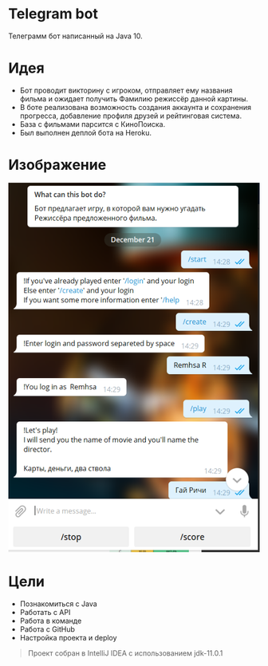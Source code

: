 # Telegram bot
Телеграмм бот написанный на Java 10.

# Идея
- Бот проводит викторину с игроком, отправляет ему названия фильма и ожидает получить Фамилию режиссёр данной картины.
- В боте реализована возможность создания аккаунта и сохранения прогресса, добавление профиля друзей и рейтинговая система.
- База с фильмами парсится с КиноПоиска.
- Был выполнен деплой бота на Heroku. 
 
# Изображение
![Screenshot](Screenshot_1.png)

# Цели
 - Познакомиться с Java
 - Работать с API
 - Работа в команде
 - Работа с GitHub
 - Настройка проекта и deploy

>Проект собран в IntelliJ IDEA с использованием jdk-11.0.1
